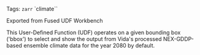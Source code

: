 <!--fused:tags-->
Tags: `zarr` `climate``

<!--fused:readme-->
Exported from Fused UDF Workbench

This User-Defined Function (UDF) operates on a given bounding box ('bbox') to select and show the output from
Vida's processed NEX-GDDP-based ensemble climate data for the year 2080 by default. 
